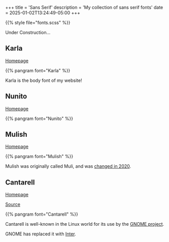 +++
title = 'Sans Serif'
description = 'My collection of sans serif fonts'
date = 2025-01-02T13:24:49-05:00
+++

{{% style file="fonts.scss" %}}

Under Construction...

## Karla

[Homepage](https://github.com/googlefonts/karla)

{{% pangram font="Karla" %}}

Karla is the body font of my website!

## Nunito

[Homepage](https://github.com/googlefonts/nunito)

{{% pangram font="Nunito" %}}

## Mulish

[Homepage](https://github.com/googlefonts/mulish)

{{% pangram font="Mulish" %}}

Mulish was originally called Muli, and was [changed in 2020](https://github.com/googlefonts/mulish/commit/e268b235f32aa7472c4aa22b59d0854ae5420c97).

## Cantarell

[Homepage](https://cantarell.gnome.org)

[Source](https://gitlab.gnome.org/GNOME/cantarell-fonts)

{{% pangram font="Cantarell" %}}

Cantarell is well-known in the Linux world for its use by the [GNOME project](https://www.gnome.org).

GNOME has replaced it with [Inter](https://rsms.me/inter).
